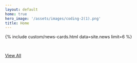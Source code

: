 ```yaml
---
layout: default
home: true
hero_image: '/assets/images/coding-2(1).png'
title: Home
---
```


{% include custom/news-cards.html data=site.news limit=6 %}

<br>

<p>
  <a href="{{ '/news' | absolute_url }}" class="button is-medium is-info">View All</a>
</p>
